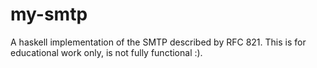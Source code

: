 # my-smtp
A haskell implementation of the SMTP described by RFC 821. This is for educational work only, is not fully functional :).